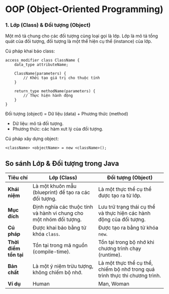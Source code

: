 # OOP (Object-Oriented Programming)

### 1. Lớp (Class) & Đối tượng (Object)
Một mô tả chung cho các đối tượng cùng loại gọi là lớp. Lớp là mô tả tổng quát của đối tượng, đối tượng là một thể hiện cụ thể (instance) của lớp.

Cú pháp khai báo class:
```
access_modifier class ClassName {
    data_type attributeName;

    ClassName(parameters) {
        // Khởi tạo giá trị cho thuộc tính
    }

    return_type methodName(parameters) {
        // Thực hiện hành động
    }
}
```

Đối tượng (object) = Dữ liệu (data) + Phương thức (method)
- Dữ liệu: mô tả đối tượng.
- Phương thức: các hàm xưt lý của đối tượng.

Cú pháp xây dựng object:
```
<className> <objectName> = new <className>();
```

## So sánh Lớp & Đối tượng trong Java
| **Tiêu chí**         | **Lớp (Class)**                                                    | **Đối tượng (Object)**                                                      |
|----------------------|--------------------------------------------------------------------|-----------------------------------------------------------------------------|
| **Khái niệm**        | Là một khuôn mẫu (blueprint) để tạo ra các đối tượng.              | Là một thực thể cụ thể được tạo ra từ lớp.                                  |
| **Mục đích**         | Định nghĩa các thuộc tính và hành vi chung cho một nhóm đối tượng. | Lưu trữ trạng thái cụ thể và thực hiện các hành động của đối tượng.         |
| **Cú pháp**          | Được khai báo bằng từ khóa `class`.                                | Được tạo ra bằng từ khóa `new`.                                             |
| **Thời điểm tồn tại**| Tồn tại trong mã nguồn (compile-time).                             | Tồn tại trong bộ nhớ khi chương trình chạy (runtime).                       |
| **Bản chất**         | Là một ý niệm trừu tượng, không chiếm bộ nhớ.                      | Là một thực thể cụ thể, chiếm bộ nhớ trong quá trình thực thi chương trình. |
| **Ví dụ**            | Human                                                              | Man, Woman                                                                  |

